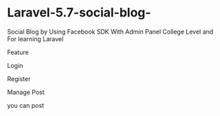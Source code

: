 # Laravel-5.7-social-blog-
Social Blog by Using Facebook SDK With Admin Panel
College Level and For learning Laravel

Feature 

Login

Register

Manage Post

you can post 
